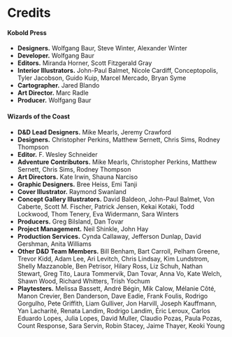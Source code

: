 # Credits

#### Kobold Press

- **Designers.** Wolfgang Baur, Steve Winter, Alexander Winter
- **Developer.** Wolfgang Baur
- **Editors.** Miranda Horner, Scott Fitzgerald Gray
- **Interior Illustrators.** John-Paul Balmet, Nicole Cardiff, Conceptopolis, Tyler Jacobson, Guido Kuip, Marcel Mercado, Bryan Syme
- **Cartographer.** Jared Blando
- **Art Director.** Marc Radle
- **Producer.** Wolfgang Baur

#### Wizards of the Coast

- **D&D Lead Designers.** Mike Mearls, Jeremy Crawford
- **Designers.** Christopher Perkins, Matthew Sernett, Chris Sims, Rodney Thompson
- **Editor.** F. Wesley Schneider
- **Adventure Contributors.** Mike Mearls, Christopher Perkins, Matthew Sernett, Chris Sims, Rodney Thompson
- **Art Directors.** Kate Irwin, Shauna Narciso
- **Graphic Designers.** Bree Heiss, Emi Tanji
- **Cover Illustrator.** Raymond Swanland
- **Concept Gallery Illustrators.** David Baldeon, John-Paul Balmet, Von Caberte, Scott M. Fischer, Patrick Jensen, Kekai Kotaki, Todd Lockwood, Thom Tenery, Eva Widermann, Sara Winters
- **Producers.** Greg Bilsland, Dan Tovar
- **Project Management.** Neil Shinkle, John Hay
- **Production Services.** Cynda Callaway, Jefferson Dunlap, David Gershman, Anita Williams
- **Other D&D Team Members.** Bill Benham, Bart Carroll, Pelham Greene, Trevor Kidd, Adam Lee, Ari Levitch, Chris Lindsay, Kim Lundstrom, Shelly Mazzanoble, Ben Petrisor, Hilary Ross, Liz Schuh, Nathan Stewart, Greg Tito, Laura Tommervik, Dan Tovar, Anna Vo, Kate Welch, Shawn Wood, Richard Whitters, Trish Yochum
- **Playtesters.** Melissa Bassett, André Bégin, Mik Calow, Mélanie Côté, Manon Crevier, Ben Danderson, Dave Eadie, Frank Foulis, Rodrigo Gorgulho, Pete Griffith, Liam Gulliver, Jon Harvill, Joseph Kauffmann, Yan Lacharité, Renata Landim, Rodrigo Landim, Éric Leroux, Carlos Eduardo Lopes, Julia Lopes, David Muller, Claudio Pozas, Paula Pozas, Count Response, Sara Servin, Robin Stacey, Jaime Thayer, Keoki Young